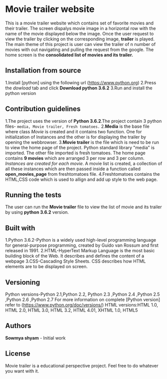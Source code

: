 

# Movie trailer website
This is a movie trailer website which contains set of favorite movies and their trailer. The screen dispalys movie image in a horizontal row with the name of the movie displayed below the image. Once the user request to view the trailer by clicking on the corresponding image, **trailer** is played. The main theme of this project is user can view the trailer of n number of movies with out navigating and pulling the request from the google. The home screen is the **consolidated list of movies and its trailer.**

## Installation from source
1.Install [python] using the following url (https://www.python.org)
2.Press the *dowload* tab and click **Download python 3.6.2**
3.Run and install the python version

## Contribution guidelines
1.The project uses the version of **Python 3.6.2**.The project contain 3 python files- `media, Movie trailer, Fresh tomatoes.`
2.**Media** is the base file where class *Movie* is created and it contains two function. One for initialization of Instances and the other is for displaying the trailer by opening the webbrowser.
3.**Movie trailer** is the file which is need to be run to view the home page of the project. Python standard library "media" is imported. The other file imported is fresh tomatoes. The home page contains **9 movies** which are arranged 3 per row and 3 per column. *Instances are created for each movie*. A movie list is  created, a collection of all these instances which are then passed inside a function called **open_movies_page** from freshtomatoes file.
4.Freshtomatoes contains the HTML,CSS code which is used to allign and add up style to the web page.

## Running the tests
The user can run the **Movie trailer** file to view the list of movie and its trailer by using **python 3.6.2** version.

## Built with
1.Python 3.6.2-Python is a widely used high-level programming language for general-purpose programming, created by Guido van Rossum and first released in 1991.
2.HTML-HyperText Markup Language is the most basic building block of the Web. It describes and defines the content of a webpage
3.CSS-Cascading Style Sheets. CSS describes how HTML elements are to be displayed on screen.

## Versioning
Python versions-Python 2.1,Python 2.2, Python 2.3 ,Python 2.4 ,Python 2.5 ,Python 2.6 ,Python 2.7 
For more information on complete [Python version] refer to (https://www.python.org/doc/versions/)
HTML versions:HTML 1.0, HTML 2.0, HTML 3.0, HTML 3.2, HTML 4.01, XHTML 1.0, HTML5

## Authors
**Sowmya shyam** - Initial work

## License
Movie trailer is a educational perspective project. Feel free to do whatever you want with it.








